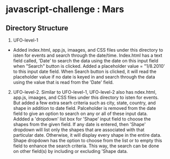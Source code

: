 # javascript-challenge : Mars

## Directory Structure
1) UFO-level-1 
- Added index.html, app.js, imaages, and CSS files under this directory to isten for events and search through the date/time. Index.html has a text field called, 'Date' to search the data using the date on this input field when "Search" button is clicked. Added a placeholder value = "1/8.2010' to this input date field. When Search button is clicked, it will read the placeholder value if no date is keyed in and search through the data using the value that is read from the 'Date' field.

2) UFO-level-2.
Similar to UFO-level-1, UFO-level-2 also has ndex.html, app.js, imaages, and CSS files under this directory to isten for events. But added a few extra searh criteria such as city, state, country, and shape in addition to date field. Palceholder is removed from the date field to give an option to search on any or all of these input data. Addded a 'dropdown' list box for 'Shape' input field to choose the shapes from the given field. If any date is entered, then 'Shape' dropdown will list only the shapes that are associated with that particular date. Otherwise, it will display every shape in the entire data. Shape dropdown has the option to choose from the list or to empty this field to enhance the search criteria. This way, the search can be done on other field(s) by including or excluding 'Shape data.
